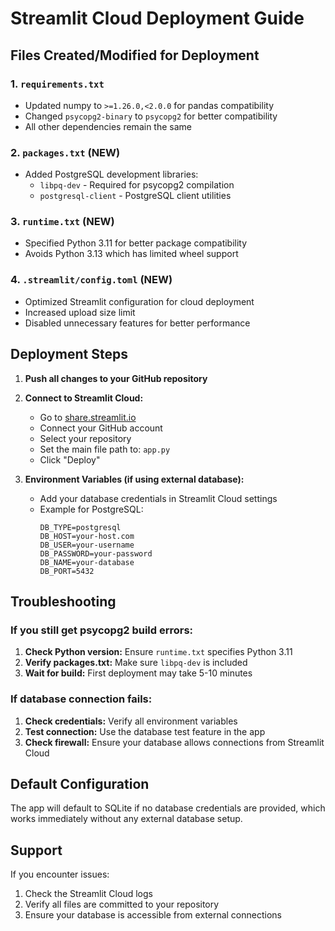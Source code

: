 # Streamlit Cloud Deployment Guide

## Files Created/Modified for Deployment

### 1. `requirements.txt`
- Updated numpy to `>=1.26.0,<2.0.0` for pandas compatibility
- Changed `psycopg2-binary` to `psycopg2` for better compatibility
- All other dependencies remain the same

### 2. `packages.txt` (NEW)
- Added PostgreSQL development libraries:
  - `libpq-dev` - Required for psycopg2 compilation
  - `postgresql-client` - PostgreSQL client utilities

### 3. `runtime.txt` (NEW)
- Specified Python 3.11 for better package compatibility
- Avoids Python 3.13 which has limited wheel support

### 4. `.streamlit/config.toml` (NEW)
- Optimized Streamlit configuration for cloud deployment
- Increased upload size limit
- Disabled unnecessary features for better performance

## Deployment Steps

1. **Push all changes to your GitHub repository**
2. **Connect to Streamlit Cloud:**
   - Go to [share.streamlit.io](https://share.streamlit.io)
   - Connect your GitHub account
   - Select your repository
   - Set the main file path to: `app.py`
   - Click "Deploy"

3. **Environment Variables (if using external database):**
   - Add your database credentials in Streamlit Cloud settings
   - Example for PostgreSQL:
     ```
     DB_TYPE=postgresql
     DB_HOST=your-host.com
     DB_USER=your-username
     DB_PASSWORD=your-password
     DB_NAME=your-database
     DB_PORT=5432
     ```

## Troubleshooting

### If you still get psycopg2 build errors:
1. **Check Python version:** Ensure `runtime.txt` specifies Python 3.11
2. **Verify packages.txt:** Make sure `libpq-dev` is included
3. **Wait for build:** First deployment may take 5-10 minutes

### If database connection fails:
1. **Check credentials:** Verify all environment variables
2. **Test connection:** Use the database test feature in the app
3. **Check firewall:** Ensure your database allows connections from Streamlit Cloud

## Default Configuration

The app will default to SQLite if no database credentials are provided, which works immediately without any external database setup.

## Support

If you encounter issues:
1. Check the Streamlit Cloud logs
2. Verify all files are committed to your repository
3. Ensure your database is accessible from external connections 